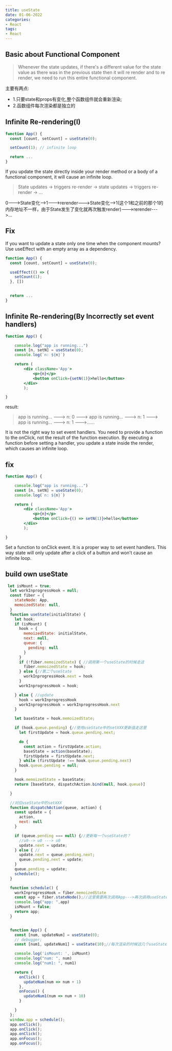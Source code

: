 ```yaml
---
title: useState
date: 01-06-2022 
categories:
- React 
tags:
- React
---
```


## Basic about Functional Component
>Whenever the state updates, if there's a different value for the state value as there was in the previous state then it will re render and to re render, we need to run this entire functional component.

主要有两点:

- 1.只要state和props有变化,整个函数组件就会重新渲染;
- 2.函数组件每次渲染都是独立的

## Infinite Re-rendering(I)
```jsx
function App() {
  const [count, setCount] = useState(0);

  setCount(1); // infinite loop

  return ...
}
```
If you update the state directly inside your render method or a body of a functional component, it will cause an infinite loop.

>State updates → triggers re-render → state updates → triggers re-render → …

0--->State变化-->1--->rerender--->State变化-->1(这个1和之前的那个1的内存地址不一样，由于State发生了变化就再次触发render)--->rerender--->...


## Fix
If you want to update a state only one time when the component mounts? Use useEffect with an empty array as a dependency.

```jsx
function App() {
  const [count, setCount] = useState(0);

  useEffect(() => {
    setCount(1);
  }, [])
  

  return ...
}

```

## Infinite Re-rendering(By Incorrectly set event handlers)

```jsx
function App() {

    console.log("app is running...")
    const [n, setN] = useState(0);
    console.log(`n: ${n}`)

    return (
        <div className='App'>
            <p>{n}</p>
            <button onClick={setN(1)}>hello</button>
        </div>
        );

}

```

result:
>app is running... ---> n: 0 ---> app is running... ---> n: 1 ---> app is running... ---> n: 1 --->......

It is not the right way to set event handlers. You need to provide a function to the onClick, not the result of the function execution. By executing a function before setting a handler, you update a state inside the render, which causes an infinite loop.

## fix

```jsx
function App() {

    console.log("app is running...")
    const [n, setN] = useState(0);
    console.log(`n: ${n}`)

    return (
        <div className='App'>
            <p>{n}</p>
            <button onClick={() => setN(1)}>hello</button>
        </div>
        );

}

```

Set a function to onClick event. It is a proper way to set event handlers. This way state will only update after a click of a button and won’t cause an infinite loop.





## build own useState
```javascript
 let isMount = true;
  let workInprogressHook = null;
  const fiber = {
    stateNode: App,
    memoizedState: null,
  }
  function useState(initialState) {
    let hook;
    if (isMount) {
      hook = {
        memoizedState: initialState,
        next: null,
        queue: {
          pending: null
        }
      }
      if (!fiber.memoizedState) { //调用第一个useState的时候走这
        fiber.memoizedState = hook;
      } else {//第二个useState
        workInprogressHook.next = hook
      }
      workInprogressHook = hook;

    } else { //update
      hook = workInprogressHook
      workInprogressHook = workInprogressHook.next
    }

    let baseState = hook.memoizedState;

    if (hook.queue.pending) {//使用useState中的setXXX更新值走这里
      let firstUpdate = hook.queue.pending.next;

      do {
        const action = firstUpdate.action;
        baseState = action(baseState);
        firstUpdate = firstUpdate.next;
      } while (firstUpdate !== hook.queue.pending.next)
      hook.queue.pending = null;
    }

    hook.memoizedState = baseState;
    return [baseState, dispatchAction.bind(null, hook.queue)]

  }

  //对应useState中的setXXX
  function dispatchAction(queue, action) {
    const update = {
      action,
      next: null
    }

    if (queue.pending === null) {//更新每一个useState的？
      //u0--> u0 ---> u0
      update.next = update;
    } else { //
      update.next = queue.pending.next;
      queue.pending.next = update;
    }
    queue.pending = update;
    schedule();
  }

  function schedule() {
    workInprogressHook = fiber.memoizedState
    const app = fiber.stateNode();//这里需要再次调用App--->再次调用useState
    console.log("app: ",app)
    isMount = false;
    return app;
  }


  function App() {
    const [num, updateNum] = useState(0);
    // debugger;
    const [num1, updateNum1] = useState(10);//每次渲染的时候这几个useState顺序一定要相同

    console.log('isMount: ', isMount)
    console.log("num: ", num)
    console.log("num1: ", num1)

    return {
      onClick() {
        updateNum(num => num + 1)
      },
      onFocus() {
        updateNum1(num => num + 10)
      }

    }
  };
  window.app = schedule();
  app.onClick();
  app.onClick();
  app.onClick();
  app.onFocus();
  app.onFocus();
```






